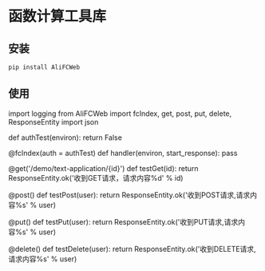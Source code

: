 # 函数计算工具库

## 安装
``` shell
pip install AliFCWeb
```

## 使用

import logging
from AliFCWeb import fcIndex, get, post, put, delete, ResponseEntity
import json

def authTest(environ):
    return False

@fcIndex(auth = authTest)
def handler(environ, start_response):
   pass

@get('/demo/text-application/{id}')
def testGet(id):
    return ResponseEntity.ok('收到GET请求，请求内容%d' % id)

@post()
def testPost(user):
    return ResponseEntity.ok('收到POST请求,请求内容%s' % user)

@put()
def testPut(user):
    return ResponseEntity.ok('收到PUT请求,请求内容%s' % user)

@delete()
def testDelete(user):
    return ResponseEntity.ok('收到DELETE请求,请求内容%s' % user)